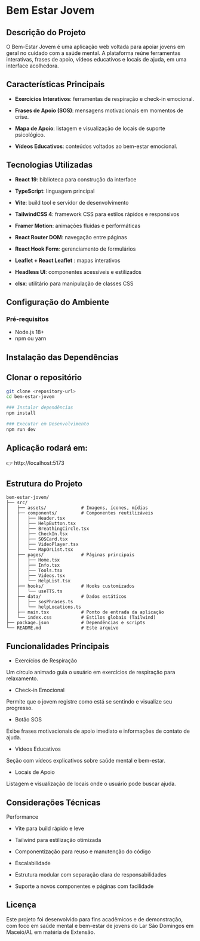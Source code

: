 # Bem Estar Jovem 

## Descrição do Projeto

O Bem-Estar Jovem é uma aplicação web voltada para apoiar jovens em geral no cuidado com a saúde mental.
A plataforma reúne ferramentas interativas, frases de apoio, vídeos educativos e locais de ajuda, em uma interface acolhedora.

## Características Principais

- **Exercícios Interativos**: ferramentas de respiração e check-in emocional.

- **Frases de Apoio (SOS)**: mensagens motivacionais em momentos de crise.

- **Mapa de Apoio**: listagem e visualização de locais de suporte psicológico.

- **Vídeos Educativos**: conteúdos voltados ao bem-estar emocional.


## Tecnologias Utilizadas

- **React 19**: biblioteca para construção da interface

- **TypeScript**: linguagem principal

- **Vite**: build tool e servidor de desenvolvimento

- **TailwindCSS 4**: framework CSS para estilos rápidos e responsivos

- **Framer Motion**: animações fluidas e performáticas

- **React Router DOM**: navegação entre páginas

- **React Hook Form**: gerenciamento de formulários

- **Leaflet + React Leaflet** : mapas interativos

- **Headless UI**: componentes acessíveis e estilizados

- **clsx**: utilitário para manipulação de classes CSS

## Configuração do Ambiente

### Pré-requisitos

- Node.js 18+
- npm ou yarn

## Instalação das Dependências

## Clonar o repositório

```bash
git clone <repository-url>
cd bem-estar-jovem

### Instalar dependências
npm install

### Executar em Desenvolvimento
npm run dev
```

## Aplicação rodará em:
👉 http://localhost:5173

## Estrutura do Projeto
```
bem-estar-jovem/
├── src/
│   ├── assets/             # Imagens, ícones, mídias
│   ├── components/         # Componentes reutilizáveis
│   │   ├── Header.tsx
│   │   ├── HelpButton.tsx
│   │   ├── BreathingCircle.tsx
│   │   ├── CheckIn.tsx
│   │   ├── SOSCard.tsx
│   │   ├── VideoPlayer.tsx
│   │   └── MapOrList.tsx
│   ├── pages/              # Páginas principais
│   │   ├── Home.tsx
│   │   ├── Info.tsx
│   │   ├── Tools.tsx
│   │   ├── Videos.tsx
│   │   └── HelpList.tsx
│   ├── hooks/              # Hooks customizados
│   │   └── useTTS.ts
│   ├── data/               # Dados estáticos
│   │   ├── sosPhrases.ts
│   │   └── helpLocations.ts
│   ├── main.tsx            # Ponto de entrada da aplicação
│   └── index.css           # Estilos globais (Tailwind)
├── package.json            # Dependências e scripts
└── README.md               # Este arquivo
```

## Funcionalidades Principais
- Exercícios de Respiração

Um círculo animado guia o usuário em exercícios de respiração para relaxamento.

-  Check-in Emocional

Permite que o jovem registre como está se sentindo e visualize seu progresso.

-  Botão SOS

Exibe frases motivacionais de apoio imediato e informações de contato de ajuda.

- Vídeos Educativos

Seção com vídeos explicativos sobre saúde mental e bem-estar.

- Locais de Apoio

Listagem e visualização de locais onde o usuário pode buscar ajuda.

## Considerações Técnicas
 Performance

- Vite para build rápido e leve

- Tailwind para estilização otimizada

- Componentização para reuso e manutenção do código

- Escalabilidade

- Estrutura modular com separação clara de responsabilidades

- Suporte a novos componentes e páginas com facilidade


## Licença

Este projeto foi desenvolvido para fins acadêmicos e de demonstração, com foco em saúde mental e bem-estar de jovens do Lar São Domingos em Maceió/AL em matéria de Extensão.
